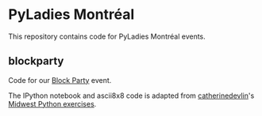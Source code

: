 PyLadies Montréal
=================

This repository contains code for PyLadies Montréal events. 

blockparty
----------

Code for our [Block Party](http://www.meetup.com/PyLadiesMTL/events/124193702/) event.

The IPython notebook and ascii8x8 code is adapted from
[catherinedevlin](http://github.com/catherinedevlin)'s 
[Midwest Python exercises](https://github.com/catherinedevlin/mpwfw_exercises).


